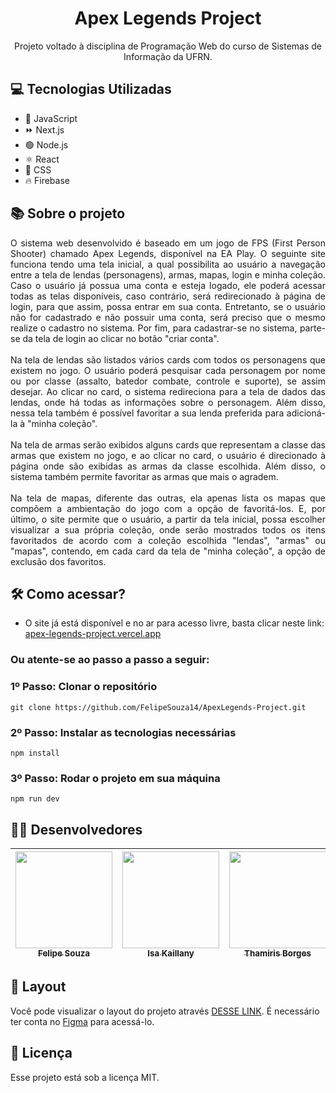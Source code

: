 <h1 align="center"> Apex Legends Project </h1>

<p align="center">
Projeto voltado à disciplina de Programação Web do curso de Sistemas de Informação da UFRN.
</p>

## 💻 Tecnologias Utilizadas 
* :rocket: JavaScript
* :fast_forward: Next.js
* :green_circle: Node.js
* :atom_symbol: React
* :art: CSS
* :fire: Firebase

## 📚 Sobre o projeto
<div align="justify">
O sistema web desenvolvido é baseado em um jogo de FPS (First Person Shooter) chamado Apex Legends, disponível na EA Play. O seguinte site 
funciona tendo uma tela inicial, a qual possibilita ao usuário a navegação entre a tela de lendas (personagens), armas, mapas, login e minha coleção. Caso o 
usuário já possua uma conta e esteja logado, ele poderá acessar todas as telas disponíveis, caso contrário, será redirecionado à página de login,
para que assim, possa entrar em sua conta. Entretanto, se o usuário não for cadastrado e não possuir uma conta, será preciso que o mesmo realize 
o cadastro no sistema. Por fim, para cadastrar-se no sistema, parte-se da tela de login ao clicar no botão "criar conta".
<br><br>
Na tela de lendas são listados vários cards com todos os personagens que existem no jogo. O usuário poderá pesquisar cada personagem por nome ou 
por classe (assalto, batedor combate, controle e suporte), se assim desejar. Ao clicar no card, o sistema redireciona para a tela de dados das lendas, 
onde há todas as informações sobre o personagem. Além disso, nessa tela também é possível favoritar a sua lenda preferida para adicioná-la à "minha coleção".
<br><br>
Na tela de armas serão exibidos alguns cards que representam a classe das armas que existem no jogo, e ao clicar no card, o usuário é direcionado
à página onde são exibidas as armas da classe escolhida. Além disso, o sistema também permite favoritar as armas que mais o agradem.
<br><br>
Na tela de mapas, diferente das outras, ela apenas lista os mapas que compõem a ambientação do jogo com a opção de favoritá-los. E, por último, o site permite que
o usuário, a partir da tela inicial, possa escolher visualizar a sua própria coleção, onde serão mostrados todos os itens favoritados de acordo com a coleção escolhida
"lendas", "armas" ou "mapas", contendo, em cada card da tela de "minha coleção", a opção de exclusão dos favoritos.
</div>

## 🛠️ Como acessar?
* O site já está disponível e no ar para acesso livre, basta clicar neste link: [apex-legends-project.vercel.app](https://apex-legends-project.vercel.app)

### Ou atente-se ao passo a passo a seguir:
### 1º Passo: Clonar o repositório
``` git clone https://github.com/FelipeSouza14/ApexLegends-Project.git ```
### 2º Passo: Instalar as tecnologias necessárias
``` npm install ```
### 3º Passo: Rodar o projeto em sua máquina
``` npm run dev ```

## 👨‍💻 Desenvolvedores
| [<img src="https://avatars.githubusercontent.com/u/112143084?v=4" width=155><br><sub>Felipe Souza</sub>](https://github.com/FelipeSouza14) |  [<img src="https://avatars.githubusercontent.com/u/103084622?v=4" width=155><br><sub>Isa Kaillany</sub>](https://github.com/IsaKaillany) | [<img src="https://avatars.githubusercontent.com/u/87441572?v=4" width=155><br><sub>Thamiris Borges</sub>](https://github.com/Thami03) |
| :---: | :---: | :---: |

## 🔖 Layout
Você pode visualizar o layout do projeto através [DESSE LINK](https://www.figma.com/file/zxgSOzgzz2oA0yuHaxnpX1/ApexProject?node-id=0%3A1&mode=dev). É necessário ter conta no [Figma](https://www.figma.com/) para acessá-lo.

## 📝 Licença
Esse projeto está sob a licença MIT.
